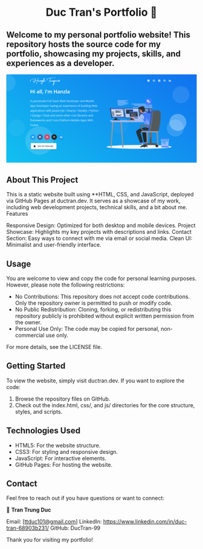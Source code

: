 <h1 align="center">Duc Tran's Portfolio 👋</h1>

## Welcome to my personal portfolio website! This repository hosts the source code for my portfolio, showcasing my projects, skills, and experiences as a developer.
<p align="center">
  <kbd>
    <img src="https://github.com/1hanzla100/developer-portfolio/blob/master/picture.PNG"></img>
  </kbd>
</p>

## About This Project

This is a static website built using **HTML, CSS, and JavaScript, deployed via GitHub Pages at ductran.dev. It serves as a showcase of my work, including web development projects, technical skills, and a bit about me.
Features

Responsive Design: Optimized for both desktop and mobile devices.
Project Showcase: Highlights my key projects with descriptions and links.
Contact Section: Easy ways to connect with me via email or social media.
Clean UI: Minimalist and user-friendly interface.

## Usage
You are welcome to view and copy the code for personal learning purposes. However, please note the following restrictions:

<ul>
  <li>No Contributions: This repository does not accept code contributions. Only the repository owner is permitted to push or modify code.</li>
  <li>No Public Redistribution: Cloning, forking, or redistributing this repository publicly is prohibited without explicit written permission from the owner.</li>
  <li>Personal Use Only: The code may be copied for personal, non-commercial use only.</li>
</ul>

For more details, see the LICENSE file.

## Getting Started

To view the website, simply visit ductran.dev. If you want to explore the code:

1. Browse the repository files on GitHub.
2. Check out the index.html, css/, and js/ directories for the core structure, styles, and scripts.

## Technologies Used

<ul>
  <li>HTML5: For the website structure.</li>
  <li>CSS3: For styling and responsive design.</li>
  <li>JavaScript: For interactive elements.</li>
  <li>GitHub Pages: For hosting the website.</li>
</ul>

## Contact
Feel free to reach out if you have questions or want to connect:

👤 **Tran Trung Duc**

Email: [ttduc101@gmail.com]
LinkedIn: https://www.linkedin.com/in/duc-tran-68903b231/
GitHub: DucTran-99

Thank you for visiting my portfolio!
